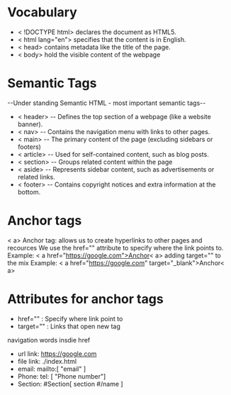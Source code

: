 # Vocabulary 

- < !DOCTYPE html> declares the document as HTML5.
- < html lang="en"> specifies that the content is in English.
- < head> contains metadata like the title of the page.
- < body> hold the visible content of the webpage 


# Semantic Tags 
--Under standing Semantic HTML - most important semantic tags--
- < header> -- Defines the top section of a webpage (like a website banner).
- < nav> -- Contains the navigation menu with links to other pages.
- < main> -- The primary content of the page (excluding sidebars or footers)
- < article> -- Used for self-contained content, such as blog posts.
- < section> -- Groups related content within the page
- < aside> -- Represents sidebar content, such as advertisements or related links.
- < footer> -- Contains copyright notices and extra information at the bottom.

# Anchor tags
< a> Anchor tag: allows us to create hyperlinks to other pages and recources
 We use the href="" attribute to specify where the link points to.
 Example: < a href="https://google.com">Anchor< a>
 adding target="" to the mix
 Example: < a href="https://google.com" target="_blank">Anchor< a>

# Attributes for anchor tags 
- href="" : Specify where link point to 
- target="" : Links that open new tag 

navigation words insdie href
- url link: https://google.com
- file link: ./index.html
- email: mailto:[ "email" ]
- Phone: tel: [ "Phone number"]
- Section: #Section[ section #/name ]

